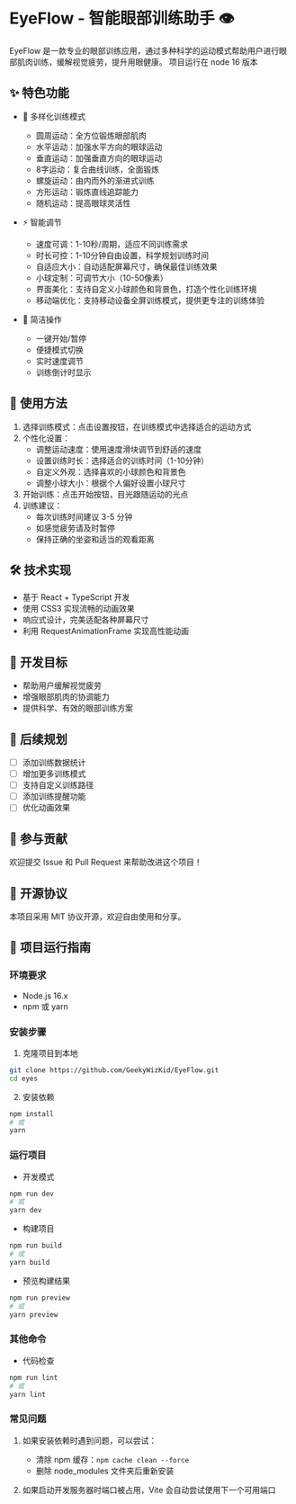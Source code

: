 # EyeFlow - 智能眼部训练助手 👁️

EyeFlow 是一款专业的眼部训练应用，通过多种科学的运动模式帮助用户进行眼部肌肉训练，缓解视觉疲劳，提升用眼健康。
项目运行在 node 16 版本

## ✨ 特色功能

- 🔄 多样化训练模式
  - 圆周运动：全方位锻炼眼部肌肉
  - 水平运动：加强水平方向的眼球运动
  - 垂直运动：加强垂直方向的眼球运动
  - 8字运动：复合曲线训练，全面锻炼
  - 螺旋运动：由内而外的渐进式训练
  - 方形运动：锻炼直线追踪能力
  - 随机运动：提高眼球灵活性

- ⚡ 智能调节
  - 速度可调：1-10秒/周期，适应不同训练需求
  - 时长可控：1-10分钟自由设置，科学规划训练时间
  - 自适应大小：自动适配屏幕尺寸，确保最佳训练效果
  - 小球定制：可调节大小（10-50像素）
  - 界面美化：支持自定义小球颜色和背景色，打造个性化训练环境
  - 移动端优化：支持移动设备全屏训练模式，提供更专注的训练体验

- 🎯 简洁操作
  - 一键开始/暂停
  - 便捷模式切换
  - 实时速度调节
  - 训练倒计时显示

## 🚀 使用方法

1. 选择训练模式：点击设置按钮，在训练模式中选择适合的运动方式
2. 个性化设置：
   - 调整运动速度：使用速度滑块调节到舒适的速度
   - 设置训练时长：选择适合的训练时间（1-10分钟）
   - 自定义外观：选择喜欢的小球颜色和背景色
   - 调整小球大小：根据个人偏好设置小球尺寸
3. 开始训练：点击开始按钮，目光跟随运动的光点
4. 训练建议：
   - 每次训练时间建议 3-5 分钟
   - 如感觉疲劳请及时暂停
   - 保持正确的坐姿和适当的观看距离

## 🛠️ 技术实现

- 基于 React + TypeScript 开发
- 使用 CSS3 实现流畅的动画效果
- 响应式设计，完美适配各种屏幕尺寸
- 利用 RequestAnimationFrame 实现高性能动画

## 🎯 开发目标

- 帮助用户缓解视觉疲劳
- 增强眼部肌肉的协调能力
- 提供科学、有效的眼部训练方案

## 📝 后续规划

- [ ] 添加训练数据统计
- [ ] 增加更多训练模式
- [ ] 支持自定义训练路径
- [ ] 添加训练提醒功能
- [ ] 优化动画效果

## 🤝 参与贡献

欢迎提交 Issue 和 Pull Request 来帮助改进这个项目！

## 📄 开源协议

本项目采用 MIT 协议开源，欢迎自由使用和分享。

## 🚀 项目运行指南

### 环境要求

- Node.js 16.x
- npm 或 yarn

### 安装步骤

1. 克隆项目到本地
```bash
git clone https://github.com/GeekyWizKid/EyeFlow.git
cd eyes
```

2. 安装依赖
```bash
npm install
# 或
yarn
```

### 运行项目

- 开发模式
```bash
npm run dev
# 或
yarn dev
```

- 构建项目
```bash
npm run build
# 或
yarn build
```

- 预览构建结果
```bash
npm run preview
# 或
yarn preview
```

### 其他命令

- 代码检查
```bash
npm run lint
# 或
yarn lint
```

### 常见问题

1. 如果安装依赖时遇到问题，可以尝试：
   - 清除 npm 缓存：`npm cache clean --force`
   - 删除 node_modules 文件夹后重新安装

2. 如果启动开发服务器时端口被占用，Vite 会自动尝试使用下一个可用端口
